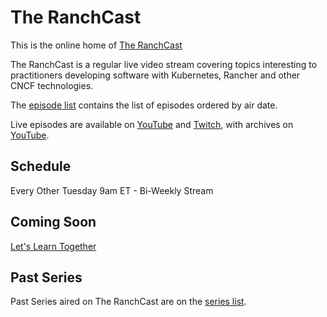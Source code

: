 # The RanchCast

This is the online home of [The RanchCast](https://twitch.tv/theranchcast)

The RanchCast is a regular live video stream covering topics interesting to practitioners developing software with Kubernetes, Rancher and other CNCF technologies.

The [episode list](episodes/README.md) contains the list of episodes ordered by air date.

Live episodes are available on [YouTube](youtube.com/c/theranchcast) and [Twitch](twitch.tv/theranchcast), with archives on [YouTube](youtube.com/c/theranchcast).

## Schedule

Every Other Tuesday 9am ET - Bi-Weekly Stream

## Coming Soon

[Let's Learn Together](series/lets-learn-together/README.md)

## Past Series

Past Series aired on The RanchCast are on the [series list](series/README.md).
